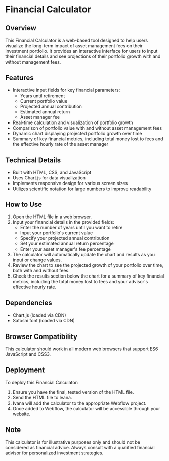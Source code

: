 # Financial Calculator

## Overview
This Financial Calculator is a web-based tool designed to help users visualize the long-term impact of asset management fees on their investment portfolio. It provides an interactive interface for users to input their financial details and see projections of their portfolio growth with and without management fees.

## Features
- Interactive input fields for key financial parameters:
  - Years until retirement
  - Current portfolio value
  - Projected annual contribution
  - Estimated annual return
  - Asset manager fee
- Real-time calculation and visualization of portfolio growth
- Comparison of portfolio value with and without asset management fees
- Dynamic chart displaying projected portfolio growth over time
- Summary of key financial metrics, including total money lost to fees and the effective hourly rate of the asset manager

## Technical Details
- Built with HTML, CSS, and JavaScript
- Uses Chart.js for data visualization
- Implements responsive design for various screen sizes
- Utilizes scientific notation for large numbers to improve readability

## How to Use
1. Open the HTML file in a web browser.
2. Input your financial details in the provided fields:
   - Enter the number of years until you want to retire
   - Input your portfolio's current value
   - Specify your projected annual contribution
   - Set your estimated annual return percentage
   - Enter your asset manager's fee percentage
3. The calculator will automatically update the chart and results as you input or change values.
4. Review the chart to see the projected growth of your portfolio over time, both with and without fees.
5. Check the results section below the chart for a summary of key financial metrics, including the total money lost to fees and your advisor's effective hourly rate.

## Dependencies
- Chart.js (loaded via CDN)
- Satoshi font (loaded via CDN)

## Browser Compatibility
This calculator should work in all modern web browsers that support ES6 JavaScript and CSS3.

## Deployment
To deploy this Financial Calculator:

1. Ensure you have the final, tested version of the HTML file.
2. Send the HTML file to Ivana.
3. Ivana will add the calculator to the appropriate Webflow project.
4. Once added to Webflow, the calculator will be accessible through your website.

## Note
This calculator is for illustrative purposes only and should not be considered as financial advice. Always consult with a qualified financial advisor for personalized investment strategies.
